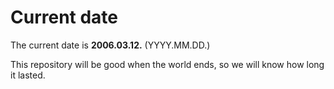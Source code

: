 # Current date

The current date is **2006.03.12.** (YYYY.MM.DD.)

This repository will be good when the world ends, so we will know how long it lasted.